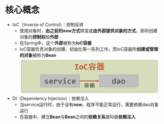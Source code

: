 # 核心概念
* IoC（Inverse of Control）：控制反转
  * 使用对象时，**由之前的new方式**转变成**由外部提供对象的方式**，即将创建对象的**控制权**给**外部**
  * 在Spring中，这个**外部**被称为**IoC容器**
  * IoC容器负责对象的创建、初始化等一系列工作，而IoC容器所**创建或管理的对象**被称为**Bean**    
      ![](img/4cca0d42.png)
* DI（Dependency Injection）：依赖注入
  * 当service运行时，由于没有**new**，程序不能正常运行，需要依赖dao对象运行
  * 在容器中，建立**Bean**与**Bean**之间的**依赖关系**就叫做**依赖注入**
